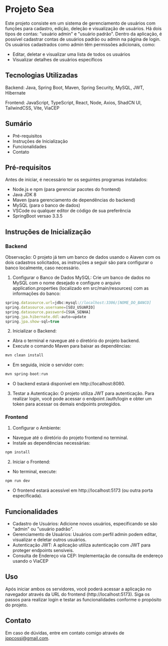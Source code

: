 # Projeto Sea

Este projeto consiste em um sistema de gerenciamento de usuários com funções para cadastro, edição, deleção e visualização de usuários. Há dois tipos de contas: "usuário admin" e "usuário padrão". Dentro da aplicação, é possível cadastrar contas de usuários padrão ou admin na página de login. Os usuários cadastrados como admin têm permissões adicionais, como:

- Editar, deletar e visualizar uma lista de todos os usuários
- Visualizar detalhes de usuários específicos

## Tecnologias Utilizadas
Backend: Java, Spring Boot, Maven, Spring Security, MySQL, JWT, Hibernate


Frontend: JavaScript, TypeScript, React, Node, Axios, ShadCN UI, TailwindCSS, Vite, ViaCEP

## Sumário
- Pré-requisitos
- Instruções de Inicialização
- Funcionalidades
- Contato

## Pré-requisitos
Antes de iniciar, é necessário ter os seguintes programas instalados:

- Node.js e npm (para gerenciar pacotes do frontend)
- Java JDK 8
- Maven (para gerenciamento de dependências do backend)
- MySQL (para o banco de dados)
- VSCode ou qualquer editor de código de sua preferência
- SpringBoot versao 3.3.5



## Instruções de Inicialização
### Backend
Observação: O projeto já tem um banco de dados usando o Aiaven com os dois cadastros solicitados, as instruções a seguir são para configurar o banco localmente, caso necessário. 
1. Configurar o Banco de Dados MySQL:
Crie um banco de dados no MySQL com o nome desejado e configure o arquivo application.properties (localizado em src/main/resources) com as informações do banco:
```js
spring.datasource.url=jdbc:mysql://localhost:3306/[NOME_DO_BANCO]
spring.datasource.username=[SEU_USUARIO]
spring.datasource.password=[SUA_SENHA]
spring.jpa.hibernate.ddl-auto=update
spring.jpa.show-sql=true
```
2. Inicializar o Backend:

- Abra o terminal e navegue até o diretório do projeto backend.
- Execute o comando Maven para baixar as dependências:
```js
mvn clean install
```
- Em seguida, inicie o servidor com:
```js
mvn spring-boot:run
```
- O backend estará disponível em http://localhost:8080.
3. Testar a Autenticação:
  O projeto utiliza JWT para autenticação. Para realizar login, você pode acessar o endpoint /auth/login e obter um token para acessar os demais endpoints protegidos.


### Frontend
1. Configurar o Ambiente:

- Navegue até o diretório do projeto frontend no terminal.
- Instale as dependências necessárias:
```js
npm install
```
2. Iniciar o Frontend:

- No terminal, execute:
```js
npm run dev
```
- O frontend estará acessível em http://localhost:5173 (ou outra porta especificada).


## Funcionalidades
- Cadastro de Usuários: Adicione novos usuários, especificando se são "admin" ou "usuário padrão".
- Gerenciamento de Usuários: Usuários com perfil admin podem editar, visualizar e deletar outros usuários.
- Autenticação JWT: A aplicação utiliza autenticação com JWT para proteger endpoints sensíveis.
- Consulta de Endereço via CEP: Implementação de consulta de endereço usando o ViaCEP

## Uso
Após iniciar ambos os servidores, você poderá acessar a aplicação no navegador através da URL do frontend (http://localhost:5173). Siga os passos para realizar login e testar as funcionalidades conforme o propósito do projeto.

## Contato
Em caso de dúvidas, entre em contato comigo através de jppcossi@gmail.com.
